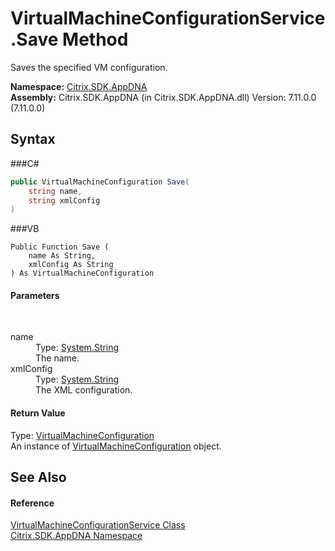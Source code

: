 # VirtualMachineConfigurationService.Save Method 
 

Saves the specified VM configuration.

**Namespace:**&nbsp;<a href="N_Citrix_SDK_AppDNA">Citrix.SDK.AppDNA</a><br />**Assembly:**&nbsp;Citrix.SDK.AppDNA (in Citrix.SDK.AppDNA.dll) Version: 7.11.0.0 (7.11.0.0)

## Syntax

###C#
```csharp
public VirtualMachineConfiguration Save(
	string name,
	string xmlConfig
)
```

###VB
```vbnet
Public Function Save ( 
	name As String,
	xmlConfig As String
) As VirtualMachineConfiguration
```


#### Parameters
&nbsp;<dl><dt>name</dt><dd>Type: <a href="http://msdn2.microsoft.com/en-us/library/s1wwdcbf" target="_blank">System.String</a><br />The name.</dd><dt>xmlConfig</dt><dd>Type: <a href="http://msdn2.microsoft.com/en-us/library/s1wwdcbf" target="_blank">System.String</a><br />The XML configuration.</dd></dl>

#### Return Value
Type: <a href="T_Citrix_SDK_AppDNA_VirtualMachineConfiguration">VirtualMachineConfiguration</a><br />An instance of <a href="T_Citrix_SDK_AppDNA_VirtualMachineConfiguration">VirtualMachineConfiguration</a> object.

## See Also


#### Reference
<a href="T_Citrix_SDK_AppDNA_VirtualMachineConfigurationService">VirtualMachineConfigurationService Class</a><br /><a href="N_Citrix_SDK_AppDNA">Citrix.SDK.AppDNA Namespace</a><br />